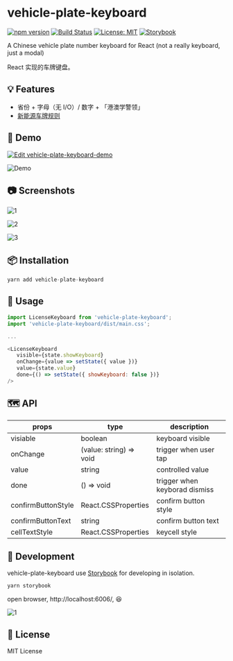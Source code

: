 # vehicle-plate-keyboard

[![npm version](https://badge.fury.io/js/vehicle-plate-keyboard.svg)](//npmjs.com/package/vehicle-plate-keyboard) [![Build Status](https://travis-ci.com/LiuuY/vehicle-plate-keyboard.svg?branch=master)](https://travis-ci.com/LiuuY/vehicle-plate-keyboard) [![License: MIT](https://img.shields.io/badge/License-MIT-yellow.svg)](https://opensource.org/licenses/MIT) [![Storybook](https://cdn.jsdelivr.net/gh/storybookjs/brand@master/badge/badge-storybook.svg)](https://github.com/LiuuY/vehicle-plate-keyboard)

A Chinese vehicle plate number keyboard for React (not a really keyboard, just a modal)

React 实现的车牌键盘。

## 💡 Features

- 省份 + 字母（无 I/O）/ 数字 + 「港澳学警领」
- [新能源车牌规则](https://github.com/LiuuY/vehicle-plate-keyboard/blob/master/CHANGELOG.md#070)

## 🚗 Demo

[![Edit vehicle-plate-keyboard-demo](https://codesandbox.io/static/img/play-codesandbox.svg)](https://codesandbox.io/s/vehicle-plate-keyboard-demo-xxdlv?fontsize=14&hidenavigation=1&theme=dark)

![Demo](https://raw.githubusercontent.com/LiuuY/vehicle-plate-keyboard/master/screenshots/demo.gif)

## 📷 Screenshots

![1](https://raw.githubusercontent.com/LiuuY/vehicle-plate-keyboard/master/screenshots/keyboard1.png)

![2](https://raw.githubusercontent.com/LiuuY/vehicle-plate-keyboard/master/screenshots/keyboard2.png)

![3](https://raw.githubusercontent.com/LiuuY/vehicle-plate-keyboard/master/screenshots/keyboard3.png)

## 📦 Installation

```Javascript
yarn add vehicle-plate-keyboard
```

## 🔨 Usage

```JavaScript
import LicenseKeyboard from 'vehicle-plate-keyboard';
import 'vehicle-plate-keyboard/dist/main.css';

...

<LicenseKeyboard
   visible={state.showKeyboard}
   onChange={value => setState({ value })}
   value={state.value}
   done={() => setState({ showKeyboard: false })}
/>
```

## 🗺 API

| props              | type                    | description                   |
| ------------------ | ----------------------- | ----------------------------- |
| visiable           | boolean                 | keyboard visible              |
| onChange           | (value: string) => void | trigger when user tap         |
| value              | string                  | controlled value              |
| done               | () => void              | trigger when keyborad dismiss |
| confirmButtonStyle | React.CSSProperties     | confirm button style          |
| confirmButtonText  | string                  | confirm button text           |
| cellTextStyle      | React.CSSProperties     | keycell style                 |

## 🚧 Development

vehicle-plate-keyboard use [Storybook](https://storybook.js.org/) for developing in isolation.

```javascript
yarn storybook
```

open browser, http://localhost:6006/, 😆

![1](https://raw.githubusercontent.com/LiuuY/vehicle-plate-keyboard/master/screenshots/storybook.png)

## 📝 License

MIT License
